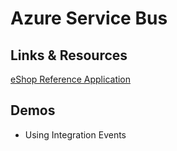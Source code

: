 # Azure Service Bus

## Links & Resources

[eShop Reference Application](https://github.com/dotnet/eShop)

## Demos

- Using Integration Events
